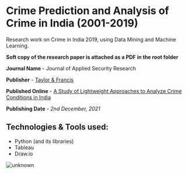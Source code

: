 # Crime Prediction and Analysis of Crime in India (2001-2019)

Research work on Crime in India 2019, using Data Mining and Machine Learning.

__Soft copy of the research paper is attached as a PDF in the root folder__

__Journal Name__ - Journal of Applied Security Research 

__Publisher__ - [Taylor & Francis](https://www.tandfonline.com/)

__Published Online__ - [A Study of Lightweight Approaches to Analyze Crime Conditions in India](https://www.tandfonline.com/doi/abs/10.1080/19361610.2021.2006031)

__Publishing Date__ - _2nd December, 2021_

## Technologies & Tools used:
- Python (and its libraries)
- Tableau 
- Draw.io


![unknown](https://user-images.githubusercontent.com/43780137/144601774-207a5064-5b3f-4187-9611-4e8a1d039bad.png)
